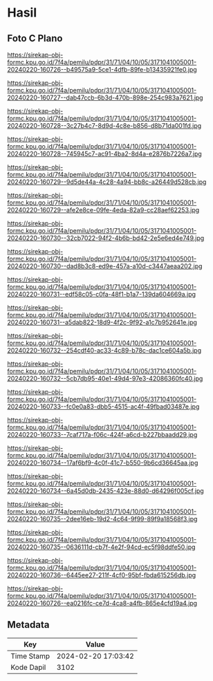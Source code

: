 # Hasil

## Foto C Plano

https://sirekap-obj-formc.kpu.go.id/7f4a/pemilu/pdpr/31/71/04/10/05/3171041005001-20240220-160726--b49575a9-5ce1-4dfb-89fe-b13435921fe0.jpg

https://sirekap-obj-formc.kpu.go.id/7f4a/pemilu/pdpr/31/71/04/10/05/3171041005001-20240220-160727--dab47ccb-6b3d-470b-898e-254c983a7621.jpg

https://sirekap-obj-formc.kpu.go.id/7f4a/pemilu/pdpr/31/71/04/10/05/3171041005001-20240220-160728--3c27b4c7-8d9d-4c8e-b856-d8b71da001fd.jpg

https://sirekap-obj-formc.kpu.go.id/7f4a/pemilu/pdpr/31/71/04/10/05/3171041005001-20240220-160728--745945c7-ac91-4ba2-8d4a-e2876b7226a7.jpg

https://sirekap-obj-formc.kpu.go.id/7f4a/pemilu/pdpr/31/71/04/10/05/3171041005001-20240220-160729--9d5de44a-4c28-4a94-bb8c-a26449d528cb.jpg

https://sirekap-obj-formc.kpu.go.id/7f4a/pemilu/pdpr/31/71/04/10/05/3171041005001-20240220-160729--afe2e8ce-09fe-4eda-82a9-cc28aef62253.jpg

https://sirekap-obj-formc.kpu.go.id/7f4a/pemilu/pdpr/31/71/04/10/05/3171041005001-20240220-160730--32cb7022-94f2-4b6b-bd42-2e5e6ed4e749.jpg

https://sirekap-obj-formc.kpu.go.id/7f4a/pemilu/pdpr/31/71/04/10/05/3171041005001-20240220-160730--dad8b3c8-ed9e-457a-a10d-c3447aeaa202.jpg

https://sirekap-obj-formc.kpu.go.id/7f4a/pemilu/pdpr/31/71/04/10/05/3171041005001-20240220-160731--edf58c05-c0fa-48f1-b1a7-139da604669a.jpg

https://sirekap-obj-formc.kpu.go.id/7f4a/pemilu/pdpr/31/71/04/10/05/3171041005001-20240220-160731--a5dab822-18d9-4f2c-9f92-a1c7b952641e.jpg

https://sirekap-obj-formc.kpu.go.id/7f4a/pemilu/pdpr/31/71/04/10/05/3171041005001-20240220-160732--254cdf40-ac33-4c89-b78c-dac1ce604a5b.jpg

https://sirekap-obj-formc.kpu.go.id/7f4a/pemilu/pdpr/31/71/04/10/05/3171041005001-20240220-160732--5cb7db95-40e1-49d4-97e3-42086360fc40.jpg

https://sirekap-obj-formc.kpu.go.id/7f4a/pemilu/pdpr/31/71/04/10/05/3171041005001-20240220-160733--fc0e0a83-dbb5-4515-ac4f-49fbad03487e.jpg

https://sirekap-obj-formc.kpu.go.id/7f4a/pemilu/pdpr/31/71/04/10/05/3171041005001-20240220-160733--7caf717a-f06c-424f-a6cd-b227bbaadd29.jpg

https://sirekap-obj-formc.kpu.go.id/7f4a/pemilu/pdpr/31/71/04/10/05/3171041005001-20240220-160734--17af6bf9-4c0f-41c7-b550-9b6cd36645aa.jpg

https://sirekap-obj-formc.kpu.go.id/7f4a/pemilu/pdpr/31/71/04/10/05/3171041005001-20240220-160734--6a45d0db-2435-423e-88d0-d64296f005cf.jpg

https://sirekap-obj-formc.kpu.go.id/7f4a/pemilu/pdpr/31/71/04/10/05/3171041005001-20240220-160735--2dee16eb-19d2-4c64-9f99-89f9a18568f3.jpg

https://sirekap-obj-formc.kpu.go.id/7f4a/pemilu/pdpr/31/71/04/10/05/3171041005001-20240220-160735--0636111d-cb7f-4e2f-94cd-ec5f98ddfe50.jpg

https://sirekap-obj-formc.kpu.go.id/7f4a/pemilu/pdpr/31/71/04/10/05/3171041005001-20240220-160736--6445ee27-211f-4cf0-95bf-fbda615256db.jpg

https://sirekap-obj-formc.kpu.go.id/7f4a/pemilu/pdpr/31/71/04/10/05/3171041005001-20240220-160726--ea0216fc-ce7d-4ca8-a4fb-865e4cfd19a4.jpg


## Metadata

| Key        | Value               |
| ---------- | ------------------- |
| Time Stamp | 2024-02-20 17:03:42 |
| Kode Dapil | 3102                |



